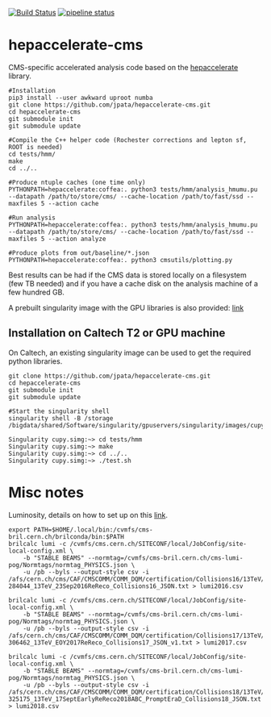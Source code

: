 [![Build Status](https://travis-ci.com/jpata/hepaccelerate.svg?branch=master)](https://travis-ci.com/jpata/hepaccelerate-cms)
[![pipeline status](https://gitlab.cern.ch/jpata/hepaccelerate/badges/libhmm/pipeline.svg)](https://gitlab.cern.ch/jpata/hepaccelerate-cms/commits/master)

# hepaccelerate-cms

CMS-specific accelerated analysis code based on the [hepaccelerate](https://github.com/jpata/hepaccelerate) library.

~~~
#Installation
pip3 install --user awkward uproot numba
git clone https://github.com/jpata/hepaccelerate-cms.git
cd hepaccelerate-cms
git submodule init
git submodule update

#Compile the C++ helper code (Rochester corrections and lepton sf, ROOT is needed)
cd tests/hmm/
make
cd ../..

#Produce ntuple caches (one time only)
PYTHONPATH=hepaccelerate:coffea:. python3 tests/hmm/analysis_hmumu.pu --datapath /path/to/store/cms/ --cache-location /path/to/fast/ssd --maxfiles 5 --action cache

#Run analysis
PYTHONPATH=hepaccelerate:coffea:. python3 tests/hmm/analysis_hmumu.pu --datapath /path/to/store/cms/ --cache-location /path/to/fast/ssd --maxfiles 5 --action analyze

#Produce plots from out/baseline/*.json
PYTHONPATH=hepaccelerate:coffea:. python3 cmsutils/plotting.py
~~~

Best results can be had if the CMS data is stored locally on a filesystem (few TB needed) and if you have a cache disk on the analysis machine of a few hundred GB.

A prebuilt singularity image with the GPU libraries is also provided: [link](http://login-1.hep.caltech.edu/~jpata/cupy.simg)


## Installation on Caltech T2 or GPU machine

On Caltech, an existing singularity image can be used to get the required python libraries.
~~~
git clone https://github.com/jpata/hepaccelerate-cms.git
cd hepaccelerate-cms
git submodule init
git submodule update

#Start the singularity shell
singularity shell -B /storage /bigdata/shared/Software/singularity/gpuservers/singularity/images/cupy.simg

Singularity cupy.simg:~> cd tests/hmm
Singularity cupy.simg:~> make
Singularity cupy.simg:~> cd ../..
Singularity cupy.simg:~> ./test.sh
~~~


# Misc notes
Luminosity, details on how to set up on this [link](https://cms-service-lumi.web.cern.ch/cms-service-lumi/brilwsdoc.html).
~~~
export PATH=$HOME/.local/bin:/cvmfs/cms-bril.cern.ch/brilconda/bin:$PATH
brilcalc lumi -c /cvmfs/cms.cern.ch/SITECONF/local/JobConfig/site-local-config.xml \
    -b "STABLE BEAMS" --normtag=/cvmfs/cms-bril.cern.ch/cms-lumi-pog/Normtags/normtag_PHYSICS.json \
    -u /pb --byls --output-style csv -i /afs/cern.ch/cms/CAF/CMSCOMM/COMM_DQM/certification/Collisions16/13TeV/ReReco/Final/Cert_271036-284044_13TeV_23Sep2016ReReco_Collisions16_JSON.txt > lumi2016.csv

brilcalc lumi -c /cvmfs/cms.cern.ch/SITECONF/local/JobConfig/site-local-config.xml \
    -b "STABLE BEAMS" --normtag=/cvmfs/cms-bril.cern.ch/cms-lumi-pog/Normtags/normtag_PHYSICS.json \
    -u /pb --byls --output-style csv -i /afs/cern.ch/cms/CAF/CMSCOMM/COMM_DQM/certification/Collisions17/13TeV/ReReco/Cert_294927-306462_13TeV_EOY2017ReReco_Collisions17_JSON_v1.txt > lumi2017.csv

brilcalc lumi -c /cvmfs/cms.cern.ch/SITECONF/local/JobConfig/site-local-config.xml \
    -b "STABLE BEAMS" --normtag=/cvmfs/cms-bril.cern.ch/cms-lumi-pog/Normtags/normtag_PHYSICS.json \
    -u /pb --byls --output-style csv -i /afs/cern.ch/cms/CAF/CMSCOMM/COMM_DQM/certification/Collisions18/13TeV/ReReco/Cert_314472-325175_13TeV_17SeptEarlyReReco2018ABC_PromptEraD_Collisions18_JSON.txt > lumi2018.csv


~~~
